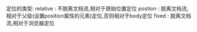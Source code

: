 定位的类型:
    relative : 不脱离文档流,相对于原始位置定位
    postion : 脱离文档流,相对于父级(设置position属性的元素)定位,否则相对于body定位
    fixed : 脱离文档流,相对于浏览器定位

